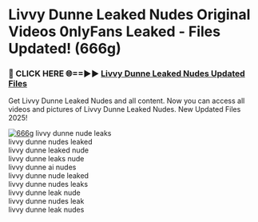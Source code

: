 # Livvy Dunne Leaked Nudes Original Videos 0nlyFans Leaked - Files Updated! (666g)

<h3>🔴 CLICK HERE 🌐==►► <a href="https://tinyurl.com/yrmya6cz" rel="nofollow">Livvy Dunne Leaked Nudes Updated Files</a></h3>

Get Livvy Dunne Leaked Nudes and all content. Now you can access all videos and pictures of Livvy Dunne Leaked Nudes. New Updated Files 2025!

[![666g](https://i.imgur.com/FMdXYCs.gif)](https://tinyurl.com/yrmya6cz)
livvy dunne nude leaks<br>
livvy dunne nudes leaked<br>
livvy dunne leaked nude<br>
livvy dunne leaks nude<br>
livvy dunne ai nudes<br>
livvy dunne nude leaked<br>
livvy dunne nudes leaks<br>
livvy dunne leak nude<br>
livvy dunne nudes leak<br>
livvy dunne leak nudes